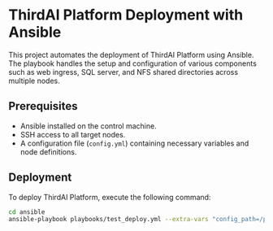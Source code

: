 # ThirdAI Platform Deployment with Ansible

This project automates the deployment of ThirdAI Platform using Ansible. The playbook handles the setup and configuration of various components such as web ingress, SQL server, and NFS shared directories across multiple nodes.

## Prerequisites

- Ansible installed on the control machine.
- SSH access to all target nodes.
- A configuration file (`config.yml`) containing necessary variables and node definitions.

## Deployment

To deploy ThirdAI Platform, execute the following command:

```bash
cd ansible
ansible-playbook playbooks/test_deploy.yml --extra-vars "config_path=/path/to/your/config.yml"
